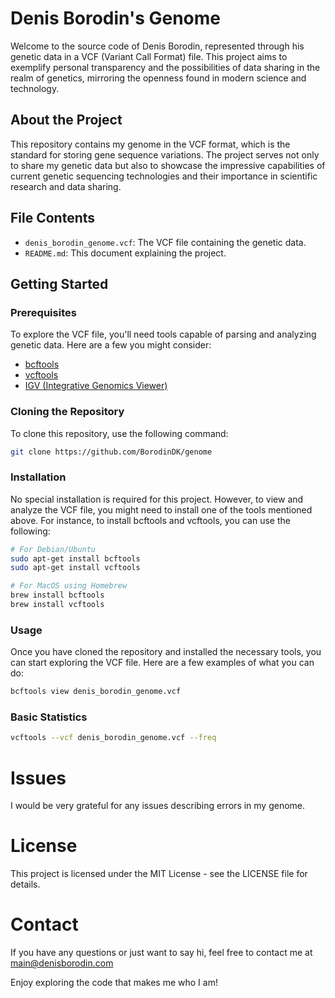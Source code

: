 # Denis Borodin's Genome

Welcome to the source code of Denis Borodin, represented through his genetic data in a VCF (Variant Call Format) file.
This project aims to exemplify personal transparency and the possibilities of data sharing in the realm of genetics,
mirroring the openness found in modern science and technology.

## About the Project

This repository contains my genome in the VCF format, which is the standard for storing gene sequence variations. The
project serves not only to share my genetic data but also to showcase the impressive capabilities of current genetic
sequencing technologies and their importance in scientific research and data sharing.

## File Contents

- `denis_borodin_genome.vcf`: The VCF file containing the genetic data.
- `README.md`: This document explaining the project.

## Getting Started

### Prerequisites

To explore the VCF file, you'll need tools capable of parsing and analyzing genetic data. Here are a few you might
consider:

- [bcftools](https://samtools.github.io/bcftools/bcftools.html)
- [vcftools](https://vcftools.github.io/)
- [IGV (Integrative Genomics Viewer)](http://software.broadinstitute.org/software/igv/)

### Cloning the Repository

To clone this repository, use the following command:

```bash
git clone https://github.com/BorodinDK/genome
```

### Installation

No special installation is required for this project. However, to view and analyze the VCF file, you might need to
install one of the tools mentioned above. For instance, to install bcftools and vcftools, you can use the following:

```bash
# For Debian/Ubuntu
sudo apt-get install bcftools
sudo apt-get install vcftools

# For MacOS using Homebrew
brew install bcftools
brew install vcftools
```

### Usage

Once you have cloned the repository and installed the necessary tools, you can start exploring the VCF file. Here are a
few examples of what you can do:

```bash
bcftools view denis_borodin_genome.vcf
```

### Basic Statistics

```bash
vcftools --vcf denis_borodin_genome.vcf --freq
```

# Issues

I would be very grateful for any issues describing errors in my genome.

# License

This project is licensed under the MIT License - see the LICENSE file for details.

# Contact

If you have any questions or just want to say hi, feel free to contact me
at [main@denisborodin.com](mailto:mail@denisborodin.com)

Enjoy exploring the code that makes me who I am!
